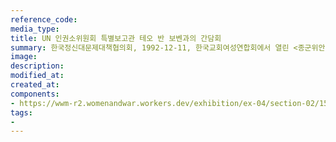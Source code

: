 ```yaml
---
reference_code:
media_type:
title: UN 인권소위원회 특별보고관 테오 반 보벤과의 간담회
summary: 한국정신대문제대책협의회, 1992-12-11, 한국교회여성연합회에서 열린 <종군위안부와의 간담회>에 이영숙, 이효재, 테오 반 보벤, 강덕경, 황금주, 이용수, 강정숙, 정진성, 도쓰카 에쓰로, 김학순, 윤영애, 윤정옥 등이 참석했다. 
image:
description:
modified_at:
created_at:
components:
- https://wwm-r2.womenandwar.workers.dev/exhibition/ex-04/section-02/15_테오%20반%20보벤과의%20간담회.JPG
tags:
-
---
```

